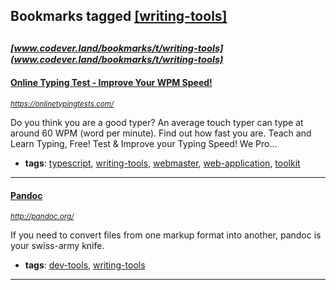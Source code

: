 ## Bookmarks tagged [[writing-tools]](https://www.codever.land/search?q=[writing-tools])

_<sup><sup>[www.codever.land/bookmarks/t/writing-tools](www.codever.land/bookmarks/t/writing-tools)</sup></sup>_
---
#### [Online Typing Test - Improve Your WPM Speed!](https://onlinetypingtests.com/)
_<sup>https://onlinetypingtests.com/</sup>_

Do you think you are a good typer? An average touch typer can type at around 60 WPM (word per minute). Find out how fast you are. Teach and Learn Typing, Free! Test & Improve your Typing Speed! We Pro...
* **tags**: [typescript](../tagged/typescript.md), [writing-tools](../tagged/writing-tools.md), [webmaster](../tagged/webmaster.md), [web-application](../tagged/web-application.md), [toolkit](../tagged/toolkit.md)
---
#### [Pandoc](http://pandoc.org/)
_<sup>http://pandoc.org/</sup>_

If you need to convert files from one markup format into another, pandoc is your swiss-army knife. 
* **tags**: [dev-tools](../tagged/dev-tools.md), [writing-tools](../tagged/writing-tools.md)
---

